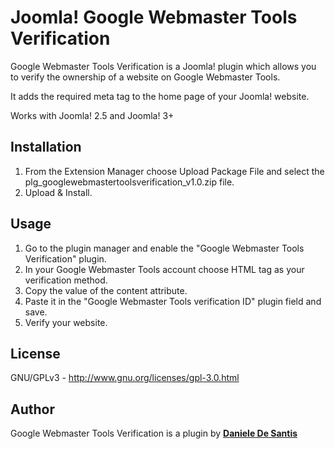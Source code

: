 # Joomla! Google Webmaster Tools Verification
Google Webmaster Tools Verification is a Joomla! plugin which allows you to verify the ownership of a website on Google Webmaster Tools.

It adds the required meta tag to the home page of your Joomla! website.

Works with Joomla! 2.5 and Joomla! 3+

## Installation
1. From the Extension Manager choose Upload Package File and select the plg_googlewebmastertoolsverification_v1.0.zip file.
2. Upload & Install.

## Usage
1. Go to the plugin manager and enable the "Google Webmaster Tools Verification" plugin.
2. In your Google Webmaster Tools account choose HTML tag as your verification method.
3. Copy the value of the content attribute.
4. Paste it in the "Google Webmaster Tools verification ID" plugin field and save.
5. Verify your website.

## License
GNU/GPLv3 - http://www.gnu.org/licenses/gpl-3.0.html

## Author
Google Webmaster Tools Verification is a plugin by <a href="http://www.danieledesantis.net" title="Plugin developed by Daniele De Santis" target="_blank"><strong>Daniele De Santis</strong></a>
